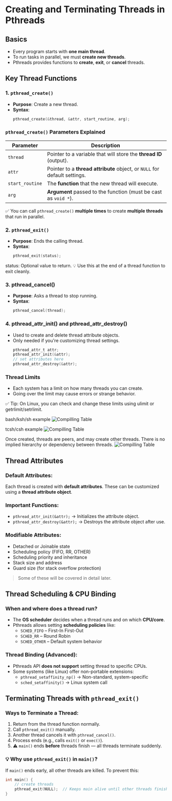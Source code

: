 # Creating and Terminating Threads in Pthreads

## Basics

- Every program starts with **one main thread**.
- To run tasks in parallel, we must **create new threads**.
- Pthreads provides functions to **create**, **exit**, or **cancel** threads.

## Key Thread Functions

### 1. `pthread_create()`

- **Purpose**: Create a new thread.
- **Syntax**:
  ```c
  pthread_create(&thread, &attr, start_routine, arg);
  ```

### `pthread_create()` Parameters Explained

| Parameter       | Description                                                |
|----------------|------------------------------------------------------------|
| `thread`        | Pointer to a variable that will store the **thread ID** (output). |
| `attr`          | Pointer to a **thread attribute** object, or `NULL` for default settings. |
| `start_routine` | The **function** that the new thread will execute.        |
| `arg`           | **Argument** passed to the function (must be cast as `void *`). |

✅ You can call `pthread_create()` **multiple times** to create **multiple threads** that run in parallel.

### 2. `pthread_exit()`

- **Purpose**: Ends the calling thread.
- **Syntax**:
    ```c
    pthread_exit(status);
    ```
status: Optional value to return.
💡 Use this at the end of a thread function to exit cleanly.

### 3. pthread_cancel()

- **Purpose**: Asks a thread to stop running.
- **Syntax**:
    ```c
    pthread_cancel(thread);
    ```

### 4. pthread_attr_init() and pthread_attr_destroy()

- Used to create and delete thread attribute objects.
- Only needed if you're customizing thread settings.
    ```c
    pthread_attr_t attr;
    pthread_attr_init(&attr);
    // set attributes here
    pthread_attr_destroy(&attr);
    ```
### Thread Limits

- Each system has a limit on how many threads you can create.
- Going over the limit may cause errors or strange behavior.

✅ Tip:
    On Linux, you can check and change these limits using ulimit or getrlimit/setrlimit.

bash/ksh/sh example
![Compilling Table](images/ksh_sh.png)

tcsh/csh example
![Compilling Table](images/tcsh_csh.png)

Once created, threads are peers, and may create other threads. There is no implied hierarchy or dependency between threads.
![Compilling Table](images/thread_nodes.png)

## Thread Attributes

### Default Attributes:
Each thread is created with **default attributes**. These can be customized using a **thread attribute object**.

### Important Functions:
- `pthread_attr_init(&attr);` → Initializes the attribute object.
- `pthread_attr_destroy(&attr);` → Destroys the attribute object after use.

### Modifiable Attributes:
- Detached or Joinable state
- Scheduling policy (FIFO, RR, OTHER)
- Scheduling priority and inheritance
- Stack size and address
- Guard size (for stack overflow protection)

> Some of these will be covered in detail later.

## Thread Scheduling & CPU Binding

### When and where does a thread run?
- The **OS scheduler** decides when a thread runs and on which **CPU/core**.
- Pthreads allows setting **scheduling policies** like:
  - `SCHED_FIFO` – First-In First-Out
  - `SCHED_RR` – Round Robin
  - `SCHED_OTHER` – Default system behavior

### Thread Binding (Advanced):
- Pthreads API **does not support** setting thread to specific CPUs.
- Some systems (like Linux) offer non-portable extensions:
  - `pthread_setaffinity_np()` → Non-standard, system-specific
  - `sched_setaffinity()` → Linux system call

## Terminating Threads with `pthread_exit()`

### Ways to Terminate a Thread:
1. Return from the thread function normally.
2. Call `pthread_exit()` manually.
3. Another thread cancels it with `pthread_cancel()`.
4. Process ends (e.g., calls `exit()` or `exec()`).
5. ⚠️ `main()` ends **before** threads finish — all threads terminate suddenly.

### 💡 Why use `pthread_exit()` in `main()`?
If `main()` ends early, all other threads are killed. To prevent this:
```c
int main() {
    // create threads
    pthread_exit(NULL);  // Keeps main alive until other threads finish
}
```
